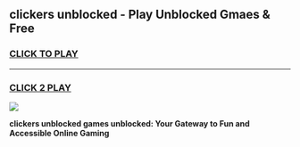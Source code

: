 
## clickers unblocked - Play Unblocked Gmaes & Free
<h3>
<a href="https://news.freeplayer.one?title=clickers_unblocked&ref=16F">CLICK TO PLAY</a></h3>
<hr>

<h3>
<a href="https://news.freeplayer.one?title=clickers_unblocked&ref=16F">CLICK 2 PLAY</a>
  
</h3>

<a href="https://news.freeplayer.one?title=clickers_unblocked&ref=16F/"><img src="https://clearcache.store/games.png"></a>


**clickers unblocked games unblocked: Your Gateway to Fun and Accessible Online Gaming**
